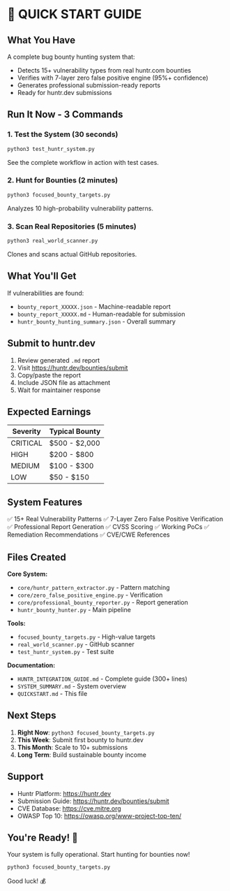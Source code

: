 # 🚀 QUICK START GUIDE

## What You Have

A complete bug bounty hunting system that:
- Detects 15+ vulnerability types from real huntr.com bounties
- Verifies with 7-layer zero false positive engine (95%+ confidence)
- Generates professional submission-ready reports
- Ready for huntr.dev submissions

## Run It Now - 3 Commands

### 1. Test the System (30 seconds)
```bash
python3 test_huntr_system.py
```
See the complete workflow in action with test cases.

### 2. Hunt for Bounties (2 minutes)
```bash
python3 focused_bounty_targets.py
```
Analyzes 10 high-probability vulnerability patterns.

### 3. Scan Real Repositories (5 minutes)
```bash
python3 real_world_scanner.py
```
Clones and scans actual GitHub repositories.

## What You'll Get

If vulnerabilities are found:
- `bounty_report_XXXXX.json` - Machine-readable report
- `bounty_report_XXXXX.md` - Human-readable for submission
- `huntr_bounty_hunting_summary.json` - Overall summary

## Submit to huntr.dev

1. Review generated `.md` report
2. Visit https://huntr.dev/bounties/submit
3. Copy/paste the report
4. Include JSON file as attachment
5. Wait for maintainer response

## Expected Earnings

| Severity | Typical Bounty |
|----------|---------------|
| CRITICAL | $500 - $2,000 |
| HIGH     | $200 - $800   |
| MEDIUM   | $100 - $300   |
| LOW      | $50 - $150    |

## System Features

✅ 15+ Real Vulnerability Patterns
✅ 7-Layer Zero False Positive Verification  
✅ Professional Report Generation
✅ CVSS Scoring
✅ Working PoCs
✅ Remediation Recommendations
✅ CVE/CWE References

## Files Created

**Core System:**
- `core/huntr_pattern_extractor.py` - Pattern matching
- `core/zero_false_positive_engine.py` - Verification
- `core/professional_bounty_reporter.py` - Report generation
- `huntr_bounty_hunter.py` - Main pipeline

**Tools:**
- `focused_bounty_targets.py` - High-value targets
- `real_world_scanner.py` - GitHub scanner
- `test_huntr_system.py` - Test suite

**Documentation:**
- `HUNTR_INTEGRATION_GUIDE.md` - Complete guide (300+ lines)
- `SYSTEM_SUMMARY.md` - System overview
- `QUICKSTART.md` - This file

## Next Steps

1. **Right Now**: `python3 focused_bounty_targets.py`
2. **This Week**: Submit first bounty to huntr.dev
3. **This Month**: Scale to 10+ submissions
4. **Long Term**: Build sustainable bounty income

## Support

- Huntr Platform: https://huntr.dev
- Submission Guide: https://huntr.dev/bounties/submit
- CVE Database: https://cve.mitre.org
- OWASP Top 10: https://owasp.org/www-project-top-ten/

## You're Ready! 🎯

Your system is fully operational. Start hunting for bounties now!

```bash
python3 focused_bounty_targets.py
```

Good luck! 💰
